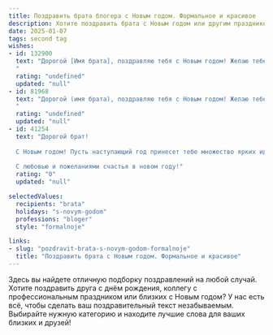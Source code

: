 ```yaml
---
title: Поздравить брата блогера с Новым годом. Формальное и красивое
description: Хотите поздравить брата с Новым годом или другим праздником? Наш ИИ создаст незабываемое поздравление, а вы обязательно выделитесь среди других.  
date: 2025-01-07
tags: second tag
wishes:
- id: 132900
  text: "Дорогой [Имя брата], поздравляю тебя с Новым годом! Желаю тебе в наступающем году новых творческих успехов в твоей блогерской деятельности, вдохновения, преданных подписчиков и, конечно же, счастья, здоровья и благополучия. Пусть все твои начинания будут успешными, а жизнь наполнена яркими событиями и радостью. С Новым годом!
  "
  rating: "undefined"
  updated: "null"
- id: 81968
  text: "Дорогой (имя брата), поздравляю тебя с Новым годом! Желаю тебе в новом году ярких и успешных блогерских проектов, вдохновения, новых идей и, конечно же, огромной аудитории. Пусть твой талант и трудолюбие принесут тебе заслуженное признание и радость! С Новым годом!
  "
  rating: "undefined"
  updated: "null"
- id: 41254
  text: "Дорогой брат!
  
  С Новым годом! Пусть наступающий год принесет тебе множество ярких идей, вдохновения и творческих успехов в твоем блоге. Желаю, чтобы каждый твой пост находил отклик в сердцах читателей и приносил радость не только тебе, но и всем, кто тебя поддерживает. Пусть твое увлечение будет источником как профессионального роста, так и личного счастья.
  
  С любовью и пожеланиями счастья в новом году!"
  rating: "0"
  updated: "null"

selectedValues:
  recipients: "brata"
  holidays: "s-novym-godom"
  professions: "bloger"
  style: "formalnoje"

links:
- slug: "pozdravit-brata-s-novym-godom-formalnoje"
  title: "Поздравить брата с Новым годом. Формальное и красивое"
---
```


Здесь вы найдете отличную подборку поздравлений на любой случай. 
Хотите поздравить друга с днём рождения, коллегу с профессиональным праздником или близких с Новым годом? У нас есть всё, чтобы сделать ваш поздравительный текст незабываемым. Выбирайте нужную категорию и находите лучшие слова для ваших близких и друзей!

